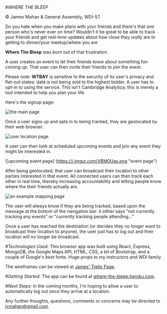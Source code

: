 #*WHERE THE BLEEP*

&copy; James Mahan & General Assembly, WDI-57. 

Do you hate when you make plans with your friends and there's that _one_ person who's never ever on time? Wouldn't it be great to be able to track your friends and get real-time updates about how close they _really_ are to getting to dinner/your meetup/where you are

**Where The Bleep** was born out of that frustration.  

A user creates an event to let their friends know about something fun coming up. That user can then invite their friends to join the event. 

Please note: **WTBAY** is sensitive to the security of its user's privacy and flat-out states: data is not being sold to the highest bidder. A user has to opt-in to using the service. This isn't Cambridge Analytica; this is merely a tool intended to help you plan your life.


Here's the signup page: 

![the main page](https://i.imgur.com/VLUCWmN.png "landing page")

Once a user signs up and opts in to being tracked, they are geolocated by their web browser.

![user location page](https://i.imgur.com/LnUs8JT.png "location page")

A user can then look at scheduled upcoming events and join any event they might be interested in.

![upcoming event page] (https://i.imgur.com/VBM0Uas.png "event page") 

After being geolocated, that user can broadcast their location to other parties interested in that event. All connected users can then track each other in real time, thereby increasing accountability and letting people know where the <bleep> their friends actually are. 

![an example mapping page](https://i.imgur.com/yVsvj42.png "map page") 

The user will always know if they are being tracked, based upon the message at the bottom of the navigation bar: it either says "not currently tracking any events" or "currently tracking people attending..."

Once a user has reached the destination (or decides they no longer want to broadcast their location to anyone), the user just has to log out and their location will no longer be broadcast.

#*Technologies Used:* 
This browser app was built using React, Express,  MongoDB, the Google Maps API, HTML, CSS, a bit of Bootstrap, and a couple of Google's best fonts. Huge props to my instructors and WDI family.

The wireframes can be viewed at  [James' Trello Page](https://trello.com/b/RDHfQP3p/where-the-bleep-are-you). 

#*Getting Started:*
The app can be found at [where-the-bleep.heroku.com](https://hikingwithfriends.herokuapp.com/). 

#*Next Steps:*
In the coming months, I'm hoping to allow a user to automatically log out once they arrive at a location.

Any further thoughts, questions, comments or concerns may be directed to <jcmahan@gmail.com>.